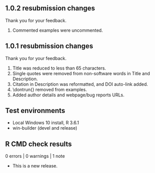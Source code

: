 ## 1.0.2 resubmission changes

Thank you for your feedback.

1. Commented examples were uncommented.


## 1.0.1 resubmission changes

Thank you for your feedback.

1. Title was reduced to less than 65 characters.
2. Single quotes were removed from non-software words in Title and Description.
3. Citation in Description was reformatted, and DOI auto-link added.
4. \dontrun{} removed from examples.
5. Added author details and webpage/bug reports URLs.


## Test environments
- Local Windows 10 install, R 3.6.1
- win-builder (devel and release)


## R CMD check results

0 errors | 0 warnings | 1 note

* This is a new release.
